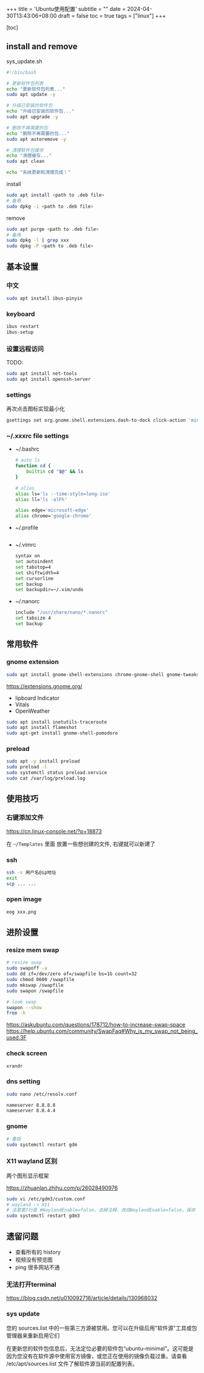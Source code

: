 +++
title = 'Ubuntu使用配置'
subtitle = ""
date = 2024-04-30T13:43:06+08:00
draft = false
toc = true
tags = ["linux"]
+++

[toc]

## install and remove

sys_update.sh

```bash
#!/bin/bash

# 更新软件包列表
echo "更新软件包列表..."
sudo apt update -y

# 升级已安装的软件包
echo "升级已安装的软件包..."
sudo apt upgrade -y

# 删除不再需要的包
echo "删除不再需要的包..."
sudo apt autoremove -y

# 清理软件包缓存
echo "清理缓存..."
sudo apt clean

echo "系统更新和清理完成！"
```

install

```bash
sudo apt install <path to .deb file>
# 备用
sudo dpkg -i <path to .deb file>
```

remove

```bash
sudo apt purge <path to .deb file>
# 备用
sudo dpkg -l | grep xxx
sudo dpkg -P <path to .deb file>
```

## 基本设置

### 中文

```bash
sudo apt install ibus-pinyin
```

### keyboard

```bash
ibus restart
ibus-setup
```


### 设置远程访问

TODO:

```bash
sudo apt install net-tools
sudo apt install openssh-server
```


### settings

再次点击图标实现最小化

```bash
gsettings set org.gnome.shell.extensions.dash-to-dock click-action 'minimize'
```
### ~/.xxxrc file settings

-   ~/.bashrc

    ```bash
    # auto ls
    function cd {
        builtin cd "$@" && ls
    }

    # alias
    alias ls='ls --time-style=long-iso'
    alias ll='ls -alFh'

    alias edge='microsoft-edge'
    alias chrome='google-chrome'

    ```
- ~/.profile
    ```bash

    ```
-   ~/.vimrc

    ```bash
    syntax on
    set autoindent
    set tabstop=4
    set shiftwidth=4
    set cursorline
    set backup
    set backupdir=~/.vim/undo
    ```

-   ~/.nanorc

    ```bash
    include "/usr/share/nano/*.nanorc"
    set tabsize 4
    set backup
    ```

<!--
## Homebrew

https://docs.brew.sh/Homebrew-on-Linux -->


## 常用软件

### gnome extension

```bash
sudo apt install gnome-shell-extensions chrome-gnome-shell gnome-tweaks
```
<https://extensions.gnome.org/>

- lipboard Indicator
- Vitals
- OpenWeather

```bash
sudo apt install inetutils-traceroute
sudo apt install flameshot
sudo apt-get install gnome-shell-pomodoro
```


### preload

```bash
sudo apt -y install preload
sudo preload -l
sudo systemctl status preload.service
sudo cat /var/log/preload.log
```

## 使用技巧


### 右键添加文件

<https://cn.linux-console.net/?p=18873>

在 `~/Templates` 里面 放置一些想创建的文件, 右键就可以新建了


### ssh

<!-- ssh -v ubuntu@134.175.124.152 -->

```bash
ssh -v 用户名@ip地址
exit
scp ... ...
```

### open image

```bash
eog xxx.png
```

## 进阶设置


### resize mem swap

```bash
# resize swap
sudo swapoff -a
sudo dd if=/dev/zero of=/swapfile bs=1G count=32
sudo chmod 0600 /swapfile
sudo mkswap /swapfile
sudo swapon /swapfile

# look swap
swapon --show
free -h
```

https://askubuntu.com/questions/178712/how-to-increase-swap-space
https://help.ubuntu.com/community/SwapFaq#Why_is_my_swap_not_being_used.3F

### check screen

```bash
xrandr
```

### dns setting

```bash
sudo nano /etc/resolv.conf

nameserver 8.8.8.8
nameserver 8.8.4.4
```



### gnome

```bash
# 重启
sudo systemctl restart gdm
```


### X11 wayland 区别

两个图形显示框架

<https://zhuanlan.zhihu.com/p/26028490976>

```bash
sudo vi /etc/gdm3/custom.conf
# wayland -> X11
# 注意第7行是 #WaylandEnable=false，去掉注释，改成WaylandEnable=false，保存
sudo systemctl restart gdm3 
```






## 遗留问题

-   查看所有的 history
-   视频没有预览图
-   ping 很多网站不通


### 无法打开terminal

<https://blog.csdn.net/u010092716/article/details/130968032>




### sys update

您的 sources.list 中的一些第三方源被禁用。您可以在升级后用"软件源"工具或包管理器来重新启用它们


在更新您的软件包信息后，无法定位必要的软件包“ubuntu-minimal”。这可能是因为您没有在软件源中使用官方镜像，或您正在使用的镜像负载过重。请查看 /etc/apt/sources.list 文件了解软件源当前的配置列表。

